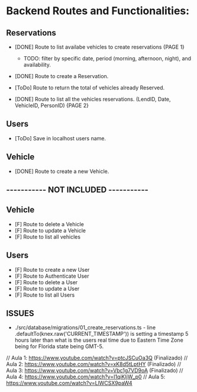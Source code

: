 # Backend Routes and Functionalities:

## Reservations
- [DONE] Route to list availabe vehicles to create reservations {PAGE 1}
    - TODO: filter by specific date, period (morning, afternoon, night), and availability.
- [DONE] Route to create a Reservation.

- [ToDo] Route to return the total of vehicles already Reserved.
- [DONE] Route to list all the vehicles reservations. (LendID, Date, VehicleID, PersonID) {PAGE 2}

## Users
- [ToDo] Save in localhost users name.

## Vehicle
- [DONE] Route to create a new Vehicle.


## ----------- NOT INCLUDED -----------
## Vehicle
- [F] Route to delete a Vehicle
- [F] Route to update a Vehicle
- [F] Route to list all vehicles

## Users
- [F] Route to create a new User
- [F] Route to Authenticate User
- [F] Route to delete a User
- [F] Route to update a User
- [F] Route to list all Users

## ISSUES
- ./src/database/migrations/01_create_reservations.ts - line .defaultTo(knex.raw('CURRENT_TIMESTAMP')) is setting a timestamp 5 hours later than what is the users real time due to Eastern Time Zone being for Florida state being GMT-5. 

// Aula 1: https://www.youtube.com/watch?v=ptcJSCuOa3Q (Finalizado)
// Aula 2: https://www.youtube.com/watch?v=xK8d5tLptHY (Finalizado)
// Aula 3: https://www.youtube.com/watch?v=Vbc1g7VD9oA (Finalizado)
// Aula 4: https://www.youtube.com/watch?v=I1qiKIjW_p0
// Aula 5: https://www.youtube.com/watch?v=LlWCSX9paW4